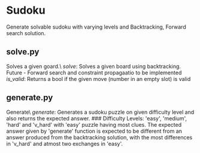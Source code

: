 # Sudoku
Generate solvable sudoku with varying levels and Backtracking, Forward search solution.

## solve.py

Solves a given goard.\\
  *solve*: Solves a given board using backtracking. Future - Forward search and constraint propagaatio to be implemented
  *is_valid*: Returns a bool if the given move (number in an empty slot) is valid

## generate.py  
Generate\\
  *generate*: Generates a sudoku puzzle on given difficulty level and also returns the expected answer.
      ### Difficulty Levels: 'easy', 'medium', 'hard' and 'v_hard' with 'easy' puzzle having most clues.
      The expected answer given by 'generate' function is expected to be different from an answer produced from the backtracking      solution, with the most differences in 'v_hard' and atmost two exchanges in 'easy'.  
